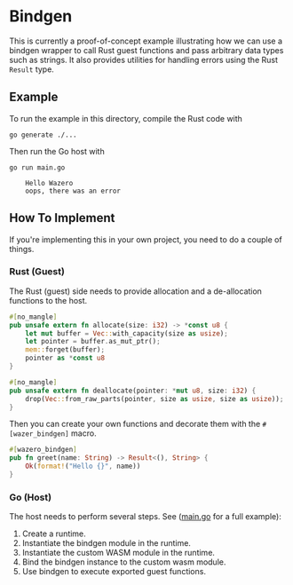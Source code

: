 # Bindgen
This is currently a proof-of-concept example illustrating how we can use a bindgen wrapper to call Rust guest functions and pass arbitrary data types such as strings. It also provides utilities for handling errors using the Rust `Result` type.

## Example
To run the example in this directory, compile the Rust code with

    go generate ./...

Then run the Go host with

    go run main.go

        Hello Wazero
        oops, there was an error


## How To Implement
If you're implementing this in your own project, you need to do a couple of things.

### Rust (Guest)
The Rust (guest) side needs to provide allocation and a de-allocation functions to the host.
```rust
#[no_mangle]
pub unsafe extern fn allocate(size: i32) -> *const u8 {
	let mut buffer = Vec::with_capacity(size as usize);
	let pointer = buffer.as_mut_ptr();
	mem::forget(buffer);
	pointer as *const u8
}

#[no_mangle]
pub unsafe extern fn deallocate(pointer: *mut u8, size: i32) {
	drop(Vec::from_raw_parts(pointer, size as usize, size as usize));
}

```

Then you can create your own functions and decorate them with the `#[wazer_bindgen]` macro.
```rust
#[wazero_bindgen]
pub fn greet(name: String) -> Result<(), String> {
    Ok(format!("Hello {}", name))
}
```

### Go (Host)
The host needs to perform several steps. See ([main.go](./rust/main.go) for a full example):
1. Create a runtime.
2. Instantiate the bindgen module in the runtime.
3. Instantiate the custom WASM module in the runtime.
4. Bind the bindgen instance to the custom wasm module.
5. Use bindgen to execute exported guest functions.
